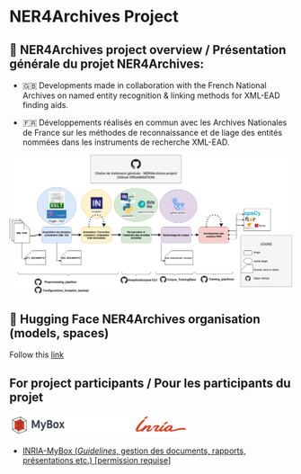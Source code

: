 # NER4Archives Project

## :mag_right: NER4Archives project overview / Présentation générale du projet NER4Archives:

- :gb: Developments  made in collaboration with the French National Archives on named entity recognition & linking methods for XML-EAD finding aids.

- :fr: Développements réalisés en commun avec les Archives Nationales de France sur les méthodes de reconnaissance et de liage des entités nommées dans les instruments de recherche XML-EAD.

![workflow-n4a](https://github.com/NER4Archives-project/.github/blob/main/profile/workflow_n4a.drawio.png?raw=true)

## 🤗 Hugging Face NER4Archives organisation (models, spaces)

Follow this [link](https://huggingface.co/ner4archives)

## For project participants / Pour les participants du projet

<img src="https://github.com/NER4Archives-project/.github/blob/main/profile/mybox_inria.png?raw=true">

* [INRIA-MyBox (*Guidelines*, gestion des documents, rapports, présentations etc.) [permission requise]](https://mybox.inria.fr/library/cca1a417-7e6a-4f0d-ba1f-17715a5eda5a/NER4Archives/)
